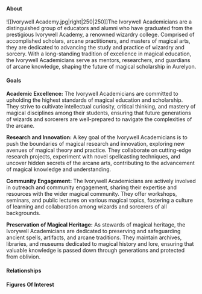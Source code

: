 #### About
![[Ivorywell Academy.jpg|right|250|250]]The Ivorywell Academicians are a distinguished group of educators and alumni who have graduated from the prestigious Ivorywell Academy, a renowned wizardry college. Comprised of accomplished scholars, arcane practitioners, and masters of magical arts, they are dedicated to advancing the study and practice of wizardry and sorcery. With a long-standing tradition of excellence in magical education, the Ivorywell Academicians serve as mentors, researchers, and guardians of arcane knowledge, shaping the future of magical scholarship in Aurelyon.
#### Goals
**Academic Excellence:** The Ivorywell Academicians are committed to upholding the highest standards of magical education and scholarship. They strive to cultivate intellectual curiosity, critical thinking, and mastery of magical disciplines among their students, ensuring that future generations of wizards and sorcerers are well-prepared to navigate the complexities of the arcane.

**Research and Innovation:** A key goal of the Ivorywell Academicians is to push the boundaries of magical research and innovation, exploring new avenues of magical theory and practice. They collaborate on cutting-edge research projects, experiment with novel spellcasting techniques, and uncover hidden secrets of the arcane arts, contributing to the advancement of magical knowledge and understanding.

**Community Engagement:** The Ivorywell Academicians are actively involved in outreach and community engagement, sharing their expertise and resources with the wider magical community. They offer workshops, seminars, and public lectures on various magical topics, fostering a culture of learning and collaboration among wizards and sorcerers of all backgrounds.

**Preservation of Magical Heritage:** As stewards of magical heritage, the Ivorywell Academicians are dedicated to preserving and safeguarding ancient spells, artifacts, and arcane traditions. They maintain archives, libraries, and museums dedicated to magical history and lore, ensuring that valuable knowledge is passed down through generations and protected from oblivion.
#### Relationships

#### Figures Of Interest

